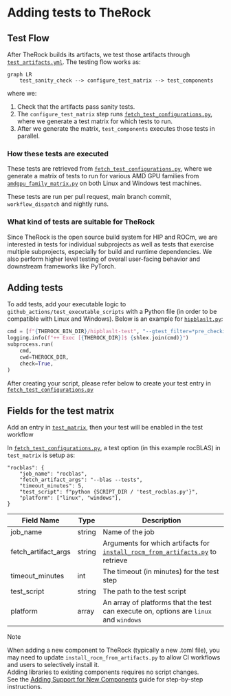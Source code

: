 # Adding tests to TheRock

## Test Flow

After TheRock builds its artifacts, we test those artifacts through [`test_artifacts.yml`](../../.github/workflows/test_artifacts.yml). The testing flow works as:

```mermaid
graph LR
    test_sanity_check --> configure_test_matrix --> test_components
```

where we:

1. Check that the artifacts pass sanity tests.
1. The `configure_test_matrix` step runs [`fetch_test_configurations.py`](../../build_tools/github_actions/fetch_test_configurations.py), where we generate a test matrix for which tests to run.
1. After we generate the matrix, `test_components` executes those tests in parallel.

### How these tests are executed

These tests are retrieved from [`fetch_test_configurations.py`](../../build_tools/github_actions/fetch_test_configurations.py), where we generate a matrix of tests to run for various AMD GPU families from [`amdgpu_family_matrix.py`](../../build_tools/github_actions/amdgpu_family_matrix.py) on both Linux and Windows test machines.

These tests are run per pull request, main branch commit, `workflow_dispatch` and nightly runs.

### What kind of tests are suitable for TheRock

Since TheRock is the open source build system for HIP and ROCm, we are interested in tests for individual subprojects as well as tests that exercise multiple subprojects, especially for build and runtime dependencies. We also perform higher level testing of overall user-facing behavior and downstream frameworks like PyTorch.

## Adding tests

To add tests, add your executable logic to `github_actions/test_executable_scripts` with a Python file (in order to be compatible with Linux and Windows). Below is an example for [`hipblaslt.py`](../../build_tools/github_actions/test_executable_scripts/test_hipblaslt.py):

```python
cmd = [f"{THEROCK_BIN_DIR}/hipblaslt-test", "--gtest_filter=*pre_checkin*"]
logging.info(f"++ Exec [{THEROCK_DIR}]$ {shlex.join(cmd)}")
subprocess.run(
    cmd,
    cwd=THEROCK_DIR,
    check=True,
)
```

After creating your script, please refer below to create your test entry in [`fetch_test_configurations.py`](../../build_tools/github_actions/fetch_test_configurations.py)

## Fields for the test matrix

Add an entry in [`test_matrix`](../../build_tools/github_actions/fetch_test_configurations.py), then your test will be enabled in the test workflow

In [`fetch_test_configurations.py`](../../build_tools/github_actions/fetch_test_configurations.py), a test option (in this example rocBLAS) in `test_matrix` is setup as:

```
"rocblas": {
    "job_name": "rocblas",
    "fetch_artifact_args": "--blas --tests",
    "timeout_minutes": 5,
    "test_script": f"python {SCRIPT_DIR / 'test_rocblas.py'}",
    "platform": ["linux", "windows"],
}
```

| Field Name          | Type   | Description                                                                                                                        |
| ------------------- | ------ | ---------------------------------------------------------------------------------------------------------------------------------- |
| job_name            | string | Name of the job                                                                                                                    |
| fetch_artifact_args | string | Arguments for which artifacts for [`install_rocm_from_artifacts.py`](../../build_tools/install_rocm_from_artifacts.py) to retrieve |
| timeout_minutes     | int    | The timeout (in minutes) for the test step                                                                                         |
| test_script         | string | The path to the test script                                                                                                        |
| platform            | array  | An array of platforms that the test can execute on, options are `linux` and `windows`                                              |

> [!NOTE]
> When adding a new component to TheRock (typically a new .toml file), you may need to update `install_rocm_from_artifacts.py` to allow CI workflows and users to selectively install it.<br>
> Adding libraries to existing components requires no script changes.<br>
> See the [Adding Support for New Components](./installing_artifacts.md#adding-support-for-new-components) guide for step-by-step instructions.
